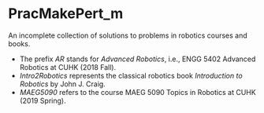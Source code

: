 # PracMakePert_m
An incomplete collection of solutions to problems in robotics courses and books.
* The prefix *AR* stands for *Advanced Robotics*, i.e., ENGG 5402 Advanced Robotics at CUHK (2018 Fall).
* *Intro2Robotics* represents the classical robotics book *Introduction to Robotics* by John J. Craig.
* *MAEG5090* refers to the course MAEG 5090 Topics in Robotics at CUHK (2019 Spring).
